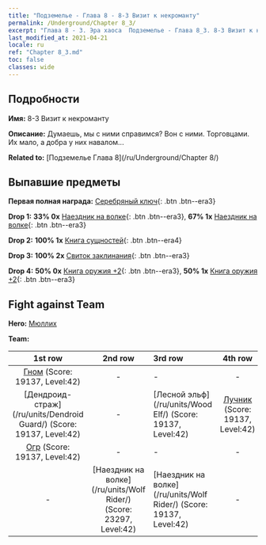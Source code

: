 ```yaml
---
title: "Подземелье - Глава 8 - 8-3 Визит к некроманту"
permalink: /Underground/Chapter 8_3/
excerpt: "Глава 8 - 3. Эра хаоса  Подземелье - Глава 8_3. 8-3 Визит к некроманту"
last_modified_at: 2021-04-21
locale: ru
ref: "Chapter 8_3.md"
toc: false
classes: wide
---
```


## Подробности

 **Имя:** 8-3 Визит к некроманту

 **Описание:** Думаешь, мы с ними справимся? Вон с ними. Торговцами. Их мало, а добра у них навалом...

 **Related to:** [Подземелье Глава 8](/ru/Underground/Chapter 8/)

## Выпавшие предметы

 **Первая полная награда:** [Серебряный ключ](/ru/Items/con_693/){: .btn .btn--era3}

 **Drop 1:** **33% 0x** [Наездник на волке](/ru/Items/unt_218/){: .btn .btn--era3}, **67% 1x** [Наездник на волке](/ru/Items/unt_218/){: .btn .btn--era3}

 **Drop 2:** **100% 1x** [Книга сущностей](/ru/Items/mat_39/){: .btn .btn--era4}

 **Drop 3:** **100% 2x** [Свиток заклинания](/ru/Items/con_694/){: .btn .btn--era3}

 **Drop 4:** **50% 0x** [Книга оружия +2](/ru/Items/mat_32/){: .btn .btn--era3}, **50% 1x** [Книга оружия +2](/ru/Items/mat_32/){: .btn .btn--era3}


## Fight against Team
 **Hero:** [Мюллих](/ru/heroes/Mullich/)

 **Team:**


  | 1st row | 2nd row | 3rd row | 4th row |
  |:----:|:----:|:----|:----:|
  | [Гном](/ru/units/Dwarf/) (Score: 19137, Level:42)  | - | - | - |
  | [Дендроид-страж](/ru/units/Dendroid Guard/) (Score: 19137, Level:42)  | - | [Лесной эльф](/ru/units/Wood Elf/) (Score: 19137, Level:42)  | [Лучник](/ru/units/Marksman/) (Score: 19137, Level:42)  |
  | [Огр](/ru/units/Ogre/) (Score: 19137, Level:42)  | - | - | - |
  | - | [Наездник на волке](/ru/units/Wolf Rider/) (Score: 23297, Level:42)  | [Наездник на волке](/ru/units/Wolf Rider/) (Score: 19137, Level:42)  | - |



